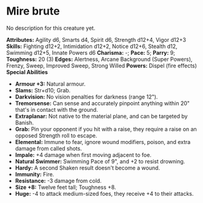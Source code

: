 # Mire brute

No description for this creature yet.

**Attributes:** Agility d6, Smarts d4, Spirit d6, Strength d12+4, Vigor
d12+3
**Skills:** Fighting d12+2, Intimidation d12+2, Notice d12+6, Stealth
d12, Swimming d12+5, Innate Powers d6
**Charisma:** -; **Pace:** 5; **Parry:** 9; **Toughness:** 20 (3)
**Edges:** Alertness, Arcane Background (Super Powers), Frenzy, Sweep,
Improved Sweep, Strong Willed
**Powers:** Dispel (fire effects)
**Special Abilities**

- **Armour +3:** Natural armour.
- **Slams:** Str+d10; Grab.
- **Darkvision:** No vision penalties for darkness (range 12").
- **Tremorsense:** Can sense and accurately pinpoint anything within
20" that's in contact with the ground.
- **Extraplanar:** Not native to the material plane, and can be targeted
by Banish.
- **Grab:** Pin your opponent if you hit with a raise, they require a
raise on an opposed Strength roll to escape.
- **Elemental:** Immune to fear, ignore wound modifiers, poison, and
extra damage from called shots.
- **Impale:** +4 damage when first moving adjacent to foe.
- **Natural Swimmer:** Swimming Pace of 9", and +2 to resist drowning.
- **Hardy:** A second Shaken result doesn't become a wound.
- **Immunity:** Fire.
- **Resistance:** -3 damage from cold.
- **Size +8:** Twelve feet tall; Toughness +8.
- **Huge:** -4 to attack medium-sized foes, they receive +4 to their
attacks.
